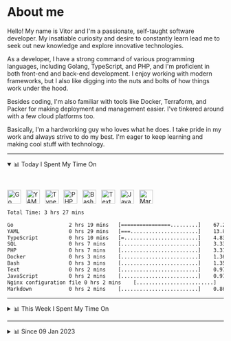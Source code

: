 # About me

Hello! My name is Vitor and I'm a passionate, self-taught software developer. My insatiable curiosity and desire to constantly learn lead me to seek out new knowledge and explore innovative technologies.

As a developer, I have a strong command of various programming languages, including Golang, TypeScript, and PHP, and I'm proficient in both front-end and back-end development. I enjoy working with modern frameworks, but I also like digging into the nuts and bolts of how things work under the hood.

Besides coding, I'm also familiar with tools like Docker, Terraform, and Packer for making deployment and management easier. I've tinkered around with a few cloud platforms too.

Basically, I'm a hardworking guy who loves what he does. I take pride in my work and always strive to do my best. I'm eager to keep learning and making cool stuff with technology.

---

<!-- ## 📊 Today I Spent My Time On -->

<details open>
<summary>📊 Today I Spent My Time On</summary>

&nbsp;

<!--DEVTIMER:TODAY:START-->
<img align="center" width="32px" src="https://cdn.simpleicons.org/go/00ADD8" alt="Go" />&nbsp;&nbsp;&nbsp;<img align="center" width="32px" src="https://cdn.simpleicons.org/yaml/fff" alt="YAML" />&nbsp;&nbsp;&nbsp;<img align="center" width="32px" src="https://cdn.simpleicons.org/typescript/3178C6" alt="TypeScript" />&nbsp;&nbsp;&nbsp;<img align="center" width="32px" src="https://cdn.simpleicons.org/php/777BB4" alt="PHP" />&nbsp;&nbsp;&nbsp;<img align="center" width="32px" src="https://cdn.simpleicons.org/gnubash/fff" alt="Bash" />&nbsp;&nbsp;&nbsp;<img align="center" width="32px" src="https://cdn.simpleicons.org/academia/fff" alt="Text" />&nbsp;&nbsp;&nbsp;<img align="center" width="32px" src="https://cdn.simpleicons.org/javascript/F7DF1E" alt="JavaScript" />&nbsp;&nbsp;&nbsp;<img align="center" width="32px" src="https://cdn.simpleicons.org/markdown/fff" alt="Markdown" />&nbsp;&nbsp;&nbsp;

```txt
Total Time: 3 hrs 27 mins

Go                  2 hrs 19 mins   [================.........]    67.21 %
YAML                0 hrs 29 mins   [===......................]    13.88 %
TypeScript          0 hrs 10 mins   [=........................]    4.83 %
SQL                 0 hrs 7 mins    [.........................]    3.33 %
PHP                 0 hrs 7 mins    [.........................]    3.31 %
Docker              0 hrs 3 mins    [.........................]    1.36 %
Bash                0 hrs 3 mins    [.........................]    1.35 %
Text                0 hrs 2 mins    [.........................]    0.97 %
JavaScript          0 hrs 2 mins    [.........................]    0.97 %
Nginx configuration file 0 hrs 2 mins    [.........................]    0.97 %
Markdown            0 hrs 2 mins    [.........................]    0.86 %
```

<!--DEVTIMER:TODAY:END-->

</details>

---
<details>
<summary>📊 This Week I Spent My Time On</summary>

&nbsp;

<!--DEVTIMER:WEEK:START-->
<img align="center" width="32px" src="https://cdn.simpleicons.org/go/00ADD8" alt="Go" />&nbsp;&nbsp;&nbsp;<img align="center" width="32px" src="https://cdn.simpleicons.org/yaml/fff" alt="YAML" />&nbsp;&nbsp;&nbsp;<img align="center" width="32px" src="https://cdn.simpleicons.org/typescript/3178C6" alt="TypeScript" />&nbsp;&nbsp;&nbsp;<img align="center" width="32px" src="https://cdn.simpleicons.org/php/777BB4" alt="PHP" />&nbsp;&nbsp;&nbsp;<img align="center" width="32px" src="https://cdn.simpleicons.org/gnubash/fff" alt="Bash" />&nbsp;&nbsp;&nbsp;<img align="center" width="32px" src="https://cdn.simpleicons.org/academia/fff" alt="Text" />&nbsp;&nbsp;&nbsp;<img align="center" width="32px" src="https://cdn.simpleicons.org/javascript/F7DF1E" alt="JavaScript" />&nbsp;&nbsp;&nbsp;<img align="center" width="32px" src="https://cdn.simpleicons.org/markdown/fff" alt="Markdown" />&nbsp;&nbsp;&nbsp;

```txt
Total Time: 3 hrs 27 mins

Go                  2 hrs 19 mins   [================.........]    67.22 %
YAML                0 hrs 29 mins   [===......................]    13.88 %
TypeScript          0 hrs 10 mins   [=........................]    4.82 %
SQL                 0 hrs 7 mins    [.........................]    3.33 %
PHP                 0 hrs 7 mins    [.........................]    3.31 %
Docker              0 hrs 3 mins    [.........................]    1.36 %
Bash                0 hrs 3 mins    [.........................]    1.35 %
Text                0 hrs 2 mins    [.........................]    0.96 %
JavaScript          0 hrs 2 mins    [.........................]    0.96 %
Nginx configuration file 0 hrs 2 mins    [.........................]    0.96 %
Markdown            0 hrs 2 mins    [.........................]    0.86 %
```

<!--DEVTIMER:WEEK:END-->
</details>

---


<details>
<summary>📊 Since 09 Jan 2023</summary>

&nbsp;

<!--DEVTIMER::START-->
<img align="center" width="32px" src="https://cdn.simpleicons.org/typescript/3178C6" alt="TypeScript" />&nbsp;&nbsp;&nbsp;<img align="center" width="32px" src="https://cdn.simpleicons.org/go/00ADD8" alt="Go" />&nbsp;&nbsp;&nbsp;<img align="center" width="32px" src="https://cdn.simpleicons.org/vuedotjs/4FC08D" alt="Vue" />&nbsp;&nbsp;&nbsp;<img align="center" width="32px" src="https://cdn.simpleicons.org/yaml/fff" alt="YAML" />&nbsp;&nbsp;&nbsp;<img align="center" width="32px" src="https://cdn.simpleicons.org/javascript/F7DF1E" alt="JavaScript" />&nbsp;&nbsp;&nbsp;<img align="center" width="32px" src="https://cdn.simpleicons.org/python/3776AB" alt="Python" />&nbsp;&nbsp;&nbsp;<img align="center" width="32px" src="https://cdn.simpleicons.org/carrd/fff" alt="JSON" />&nbsp;&nbsp;&nbsp;<img align="center" width="32px" src="https://cdn.simpleicons.org/html5/E34F26" alt="HTML" />&nbsp;&nbsp;&nbsp;<img align="center" width="32px" src="https://cdn.simpleicons.org/css3/1572B6" alt="CSS" />&nbsp;&nbsp;&nbsp;<img align="center" width="32px" src="https://cdn.simpleicons.org/academia/fff" alt="Text" />&nbsp;&nbsp;&nbsp;<img align="center" width="32px" src="https://cdn.simpleicons.org/php/777BB4" alt="PHP" />&nbsp;&nbsp;&nbsp;

```txt
Total Time: 102 hrs 41 mins

TypeScript          53 hrs 24 mins  [=============............]    52.02 %
Go                  15 hrs 40 mins  [===......................]    15.26 %
Vue                 9 hrs 6 mins    [==.......................]    8.87 %
YAML                4 hrs 15 mins   [=........................]    4.15 %
JavaScript          4 hrs 7 mins    [=........................]    4.01 %
Python              3 hrs 12 mins   [.........................]    3.11 %
SCSS                2 hrs 3 mins    [.........................]    1.99 %
JSON                1 hrs 41 mins   [.........................]    1.63 %
Docker              0 hrs 48 mins   [.........................]    0.78 %
SQL                 0 hrs 25 mins   [.........................]    0.41 %
HTML                0 hrs 16 mins   [.........................]    0.26 %
XML                 0 hrs 13 mins   [.........................]    0.20 %
CSS                 0 hrs 11 mins   [.........................]    0.18 %
Text                0 hrs 9 mins    [.........................]    0.14 %
PHP                 0 hrs 7 mins    [.........................]    0.11 %
Nginx configuration file 0 hrs 2 mins    [.........................]    0.03 %
```

<!--DEVTIMER::END-->

</details>

